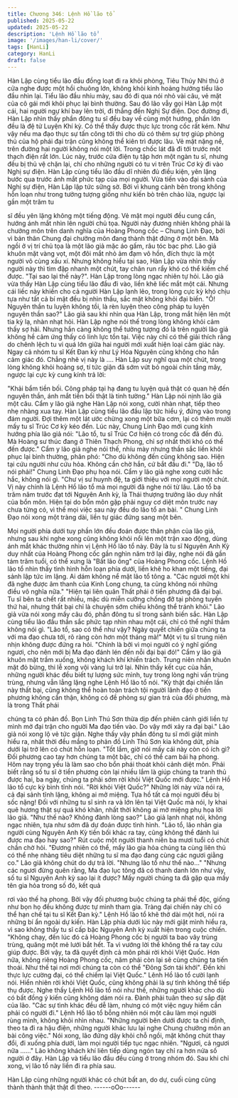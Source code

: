 ```yaml
---
title: Chương 346: Lệnh Hồ lão tổ
published: 2025-05-22
updated: 2025-05-22
description: 'Lệnh Hồ lão tổ'
image: '/images/han-li/cover/'
tags: [HanLi]
category: HanLi
draft: false
---
```


Hàn Lập cùng tiểu lão đầu đồng loạt đi ra khỏi phòng, Tiêu Thúy
Nhi thủ ở cửa nghe được một hồi chuông lớn, không khỏi kinh
hoảng hướng tiểu lão đầu nhìn lại.
Tiểu lão đầu nhíu mày, sau đó đi qua nói nhỏ vài câu, vẻ mặt của
cô gái mới khôi phục lại bình thường.
Sau đó lão vẫy gọi Hàn Lập một cái, hai người ngự khí bay lên
trời, đi thẳng đến Nghị Sự điện.
Dọc đường đi, Hàn Lập nhìn thấy phần đông tu sĩ đều bay về
cùng một hướng, phần lớn đều là đệ tử Luyện Khí kỳ. Có thể thấy
được thực lực trong cốc rất kém.
Như vậy nếu ma đạo thực sự tấn công tới thì cho dù có thêm sự
trợ giúp phòng thủ của hộ phái đại trận cũng không thể kiên trì
được lâu.
Vẻ mặt nặng nề, trên đường hai người không nói một lời. Trong
chốc lát đã đi tới trước một thạch điện rất lớn.
Lúc này, trước cửa điện tụ tập hơn một ngàn tu sĩ, nhưng đều bị
thủ vệ chặn lại, chỉ cho những người có tu vi trên Trúc Cơ kỳ đi
vào Nghị sự điện.
Hàn Lập cùng tiểu lão đầu dĩ nhiên đủ điều kiện, yên lặng bước
qua trước ánh mắt phức tạp của mọi người.
Vừa tiến vào đại sảnh của Nghị sự điện, Hàn Lập lập tức sững
sờ.
Bởi vì khung cảnh bên trong không hỗn loạn như trong tưởng
tượng giống như kiến bò trên chảo lửa, ngược lại gần một trăm tu

sĩ đều yên lặng không một tiếng động. Vẻ mặt mọi người đều
cung cẩn, hướng ánh mắt nhìn lên người chủ tọa.
Người này đương nhiên không phải là chưởng môn trên danh
nghĩa của Hoàng Phong cốc – Chung Linh Đạo, bởi vì bản thân
Chung đại chưởng môn đang thành thật đứng ở một bên. Mà ngồi
ở vị trí chủ tọa là một lão giả mặc áo gấm, râu tóc bạc phơ.
Lão giả khuôn mặt vàng vọt, một đôi mắt nhỏ ảm đạm vô hồn,
đích thực là một người vô cùng xấu xí.
Nhưng không hiểu tại sao, Hàn Lập vừa nhìn thấy người này thì
tim đập nhanh một chút, tay chân run rẩy khó có thể kiềm chế
được.
"Tại sao lại thế này?". Hàn Lập trong lòng ngạc nhiên tự hỏi.
Lão giả vừa thấy Hàn Lập cùng tiểu lão đầu đi vào, liền khẽ liếc
mắt một cái.
Nhưng cái liếc này khiến cho cả người Hàn Lập lạnh lẽo, trong
lòng cực kỳ khó chịu tựa như tất cả bí mật đều bị nhìn thấu, sắc
mặt không khỏi đại biến.
"Ồ! Nguyên thần tu luyện không tồi, là rèn luyện theo công pháp
tu luyện nguyên thần sao?" Lão giả sau khi nhìn qua Hàn Lập,
trong mắt hiện lên một tia kỳ lạ, nhàn nhạt hỏi.
Hàn Lập nghe nói thế trong lòng không khỏi cảm thấy sợ hãi.
Nhưng hắn càng không thể tưởng tượng đó là trên người lão giả
không hề cảm ứng thấy có linh lực tồn tại. Việc này chỉ có thể giải
thích rằng do chênh lệch tu vi quá lớn giữa hai người mới xuất
hiện loại cảm giác này. Ngay cả nhóm tu sĩ Kết Đan kỳ như Lý
Hóa Nguyên cũng không cho hắn cảm giác đó. Chẳng nhẽ vị này
là ….
Hàn Lập suy nghĩ qua một chút, trong lòng không khỏi hoảng sợ,
tí tức giận đã sớm vứt bỏ ngoài chín tầng mây, ngược lại cực kỳ
cung kính trả lời:

"Khải bẩm tiền bối. Công pháp tại hạ đang tu luyện quả thật có
quan hệ đến nguyên thần, ánh mắt tiền bối thật là tinh tường."
Hàn Lập nói nịnh lão giả một câu.
Cẩm y lão giả nghe Hàn Lập nói xong, cười nhàn nhạt, tiếp theo
nhẹ nhàng xua tay.
Hàn Lập cùng tiểu lão đầu lập tức hiểu ý, đứng vào trong đám
người.
Đợi thêm một lát ước chừng xong một bữa cơm, lại có thêm mười
mấy tu sĩ Trúc Cơ kỳ kéo đến.
Lúc này, Chung Linh Đạo mới cung kính hướng phía lão giả nói:
"Lão tổ, tu sĩ Trúc Cơ hiện có trong cốc đã đến đủ. Mà Hoàng sư
thúc đang ở Thiên Thạch Phong, chỉ sợ nhất thời khó có thể đến
được."
Cẩm y lão giả nghe nói thế, nhíu mày nhưng thần sắc liền khôi
phục lại bình thường, phân phó:
"Cho dù không đến cũng không sao. Hiện tại cứu người như cứu
hỏa. Không cần chờ hắn, cứ bắt đầu đi."
"Dạ, lão tổ nói phải!" Chung Linh Đạo phụ họa nói.
Cẩm y lão giả nghe xong cười hắc hắc, không nói gì.
"Chư vị sư huynh đệ, ta giới thiệu với mọi người một chút. Vị này
chính là Lệnh Hồ lão tổ mà mọi người đã nghe nói từ lâu. Lão tổ
ba trăm năm trước đạt tới Nguyên Anh kỳ, là Thái thượng trưởng
lão duy nhất của bổn môn. Hiện tại do bổn môn gặp phải nguy cơ
diệt môn trước nay chưa từng có, vì thế mọi việc sau này đều do
lão tổ an bài. "
Chung Linh Đạo nói xong một tràng dài, liền tự giác đứng sang
một bên.

Mọi người phía dưới tuy phần lớn đều đoán được thân phận của
lão giả, nhưng sau khi nghe xong cũng không khỏi nổi lên một
trận xao động, dùng ánh mắt khác thường nhìn vị Lệnh Hồ lão tổ
này.
Đây là tu sĩ Nguyên Anh Kỳ duy nhất của Hoàng Phong cốc gần
nghìn năm trở lại đây, nghe nói đã gần tám trăm tuổi, có thể xưng
là "Bất lão ông" của Hoàng Phong cốc.
Lệnh Hồ lão tổ nhìn thấy tình hình hỗn loạn phía dưới, liền khẽ ho
khan một tiếng, đại sảnh lập tức im lặng. Ai dám không nể mặt lão
tổ tông a.
"Các ngươi một khi đã nghe được âm thanh của Kinh Long chung,
ta cũng không nói những điều vô nghĩa nữa."
"Hiện tại liên quân Thất phái ở tiền phương đã đại bại. Tu sĩ bên ta
chết rất nhiều, mặc dù miễn cưỡng chống đỡ tại phòng tuyến thứ
hai, nhưng thất bại chỉ là chuyện sớm chiều không thể tránh khỏi."
Lão giả vừa nói xong mấy câu đó, phần đông tu sĩ trong sảnh
biến sắc. Hàn Lập cùng tiểu lão đầu thần sắc phức tạp nhìn nhau
một cái, chỉ có thể nghĩ thầm không nói gì.
"Lão tổ, sao có thể như vậy? Ngày quyết chiến giữa chúng ta với
ma đạo chưa tới, rõ ràng còn hơn một tháng mà!" Một vị tu sĩ
trung niên nhịn không được đứng ra hỏi.
"Chính là bởi vì mọi người có ý nghĩ giống ngươi, cho nên mới bị
Ma đạo đánh lén đến nỗi đại bại đó!" Cẩm y lão giả khuôn mặt
trầm xuống, không khách khí khiển trách. Trung niên nhân khuôn
mặt đỏ bừng, thi lễ xong vội vàng lui trở lại.
Nhìn thấy kết cục của hắn, những người khác đều biết tự lượng
sức mình, tuy trong lòng nghi vấn trùng trùng, nhưng vẫn lẳng
lặng nghe Lệnh Hồ lão tổ nói.
"Kỳ thật đại chiến lần này thất bại, cũng không thể hoàn toàn
trách tội người lãnh đạo ở tiền phương không cẩn thận, không có
đề phòng sự gian trá của đối phương, mà là trong Thất phái

chúng ta có phản đồ. Bọn Linh Thú Sơn thừa dịp đến phiên cảnh
giới liền tự mình mở đại trận cho người Ma đạo tiến vào. Do vậy
mới xảy ra đại bại." Lão giả nói xong lộ vẻ tức giận.
Nghe thấy vậy phần đông tu sĩ mới giật mình hiểu ra, nhất thời
đều mắng to phản đồ Linh Thú Sơn kia không dứt, phía dưới lại
trở lên có chút hỗn loạn.
"Tốt lắm, giờ nói mấy cái này còn có ích gì? Đối phương cao tay
hơn chúng ta một bậc, chỉ có thể cam bái hạ phong. Hôm nay
trọng yếu là làm sao cho bổn phái thoát khỏi cảnh diệt môn. Phải
biết rằng số tu sĩ ở tiền phương còn lại nhiều lắm là giúp chúng ta
tranh thủ được hai, ba ngày, chúng ta phải sớm rời khỏi Việt Quốc
mới được." Lệnh Hồ lão tổ cực kỳ bình tĩnh nói.
"Rời khỏi Việt Quốc?"
Những lời này vừa nói ra, cả đại sảnh tĩnh lặng, không ai mở
miệng. Tựa hồ tất cả mọi người đều bị sốc nặng!
Đối với những tu sĩ sinh ra và lớn lên tại Việt Quốc mà nói, ly khai
quê hương thật sự quá khó khăn, nhất thời không ai mở miệng
phụ họa lời lão giả.
"Như thế nào? Không đành lòng sao?" Lão giả lạnh nhạt nói,
không ngạc nhiên, tựa như sớm đã dự đoán được tình hình.
"Lão tổ, lão nhân gia người cùng Nguyên Anh Kỳ tiền bối khác ra
tay, cũng không thể đánh lui được ma đạo hay sao?" Rút cuộc
một người thanh niên ba mươi tuổi có chút chần chờ hỏi.
"Đương nhiên có thể, mấy lão gia hỏa chúng ta cùng liên thủ có
thể nhẹ nhàng tiêu diệt những tu sĩ ma đạo đang cùng các ngươi
giằng co." Lão giả không chút do dự trả lời.
"Nhưng lão tổ như thế nào…"
"Nhưng các ngươi đừng quên rằng, Ma đạo lục tông đã có thanh
danh lớn như vậy, số tu sĩ Nguyên Anh kỳ sao lại ít được? Mấy
người chúng ta đã gặp qua mấy tên gia hỏa trong số đó, kết quả

rơi vào thế hạ phong. Bởi vậy đối phương buộc chúng ta phải thề
độc, giống như bọn họ đều không được tự mình tham gia. Tràng
đại chiến này chỉ có thể hạn chế tại tu sĩ Kết Đan kỳ." Lệnh Hồ lão
tổ khẽ thở dài một hơi, nói ra những bí ẩn ngoài dự kiến.
Hàn Lập phía dưới lúc này mới giật mình hiểu ra, vì sao không
thấy tu sĩ cấp bậc Nguyên Anh kỳ xuất hiện trong cuộc chiến.
"Không chạy, đến lúc đó cả Hoàng Phong cốc bị người ta bao vây
trùng trùng, quăng một mẻ lưới bắt hết. Ta vì vướng lời thề không
thể ra tay cứu giúp được. Bởi vậy, ta đã quyết định cả môn phái
rời khỏi Việt Quốc. Hơn nữa, không riêng Hoàng Phong cốc, năm
phái còn lại sẽ cùng chúng ta tiến thoái. Như thế tại nơi mới chúng
ta còn có thể "Đông Sơn tái khởi". Đến khi thực lực cường đại, có
thể chiếm lại Việt Quốc." Lênh Hồ lão tổ cười lạnh nói. Hiển nhiên
rời khỏi Việt Quốc, cũng không phải là sự tình không thể tiếp thụ
được.
Nghe thấy Lệnh Hồ lão tổ nói như thế, những người khác cho dù
có bất đồng ý kiến cũng không dám nói ra. Đành phải tuân theo
sự sắp đặt của lão.
"Các sự tình khác đều dễ làm, nhưng có một việc nguy hiểm cần
phải có người đi." Lệnh Hồ lão tổ bỗng nhiên nói một câu làm mọi
người rùng mình, không khỏi nhìn nhau.
"Những người bên dưới được ta chỉ định, theo ta đi ra hậu điện,
những người khác lưu lại nghe Chung chưởng môn an bài công
việc."
Nói xong, lão đứng dậy khỏi chỗ ngồi, mặt không chút thay đổi, đi
xuống phía dưới, làm mọi người tiếp tục ngạc nhiên.
"Ngươi, cả ngươi nữa ……"
Lão không khách khí liên tiếp dùng ngón tay chỉ ra hơn nửa số
người ở đây. Hàn Lập và tiểu lão đầu đều cùng ở trong nhóm đó.
Sau khi chỉ xong, vị lão tổ này liền đi ra phía sau.

Hàn Lập cùng những người khác có chút bất an, do dự, cuối cùng
cũng thành thành thật thật đi theo.
------oOo------
